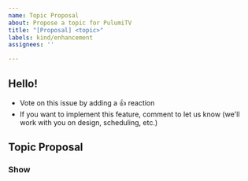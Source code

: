 ```yaml
---
name: Topic Proposal
about: Propose a topic for PulumiTV
title: "[Proposal] <topic>"
labels: kind/enhancement
assignees: ''

---
```


## Hello!
<!-- Please leave this section as-is, it's designed to help others in the community know how to interact with our GitHub issues. -->

- Vote on this issue by adding a 👍 reaction
- If you want to implement this feature, comment to let us know (we'll work with you on design, scheduling, etc.)

## Topic Proposal

<!-- Share some details on what you're looking for. -->

### Show

<!-- Name a show here, from Modern Infrastructure to Quick Bites -->
